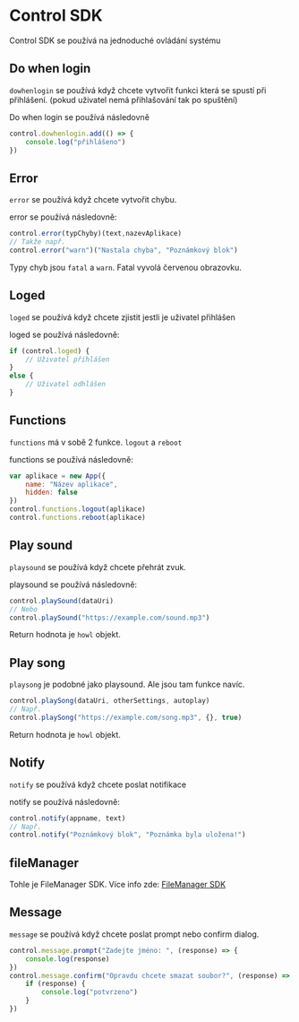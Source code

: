 # Control SDK

Control SDK se používá na jednoduché ovládání systému

## Do when login

`dowhenlogin` se používá když chcete vytvořit funkci která se spustí při přihlášení. (pokud uživatel nemá přihlašování tak po spuštění)

Do when login se používá následovně

```javascript
control.dowhenlogin.add(() => {
    console.log("přihlášeno")
})
```

## Error

`error` se používá když chcete vytvořit chybu.

error se používá následovně:

```javascript
control.error(typChyby)(text,nazevAplikace)
// Takže např.
control.error("warn")("Nastala chyba", "Poznámkový blok")
```

Typy chyb jsou `fatal` a `warn`. Fatal vyvolá červenou obrazovku.

## Loged

`loged` se používá když chcete zjistit jestli je uživatel přihlášen

loged se používá následovně:

```javascript
if (control.loged) {
    // Uživatel přihlášen
}
else {
    // Uživatel odhlášen
}
```

## Functions

`functions` má v sobě 2 funkce. `logout` a `reboot`

functions se používá následovně:

```javascript
var aplikace = new App({
    name: "Název aplikace",
    hidden: false
})
control.functions.logout(aplikace)
control.functions.reboot(aplikace)
```

## Play sound

`playsound` se používá když chcete přehrát zvuk.

playsound se používá následovně:

```javascript
control.playSound(dataUri)
// Nebo
control.playSound("https://example.com/sound.mp3")
```

Return hodnota je `howl` objekt.

## Play song

`playsong` je podobné jako playsound. Ale jsou tam funkce navíc.

```javascript
control.playSong(dataUri, otherSettings, autoplay)
// Např.
control.playSong("https://example.com/song.mp3", {}, true)
```

Return hodnota je `howl` objekt.

## Notify

`notify` se používá když chcete poslat notifikace

notify se používá následovně:

```javascript
control.notify(appname, text)
// Např.
control.notify("Poznámkový blok", "Poznámka byla uložena!")
```

## fileManager

Tohle je FileManager SDK. Více info zde: [FileManager SDK](filemanagerapi.md)

## Message

`message` se používá když chcete poslat prompt nebo confirm dialog.

```javascript
control.message.prompt("Zadejte jméno: ", (response) => {
    console.log(response)
})
control.message.confirm("Opravdu chcete smazat soubor?", (response) => {
    if (response) {
        console.log("potvrzeno")
    }
})
```
